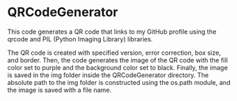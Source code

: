 # QRCodeGenerator
This code generates a QR code that links to my GitHub profile using the qrcode and PIL (Python Imaging Library) libraries.


The QR code is created with specified version, error correction, box size, and border. Then, the code generates the image of the QR code with the fill color set to purple and the background color set to black. Finally, the image is saved in the img folder inside the QRCodeGenerator directory. The absolute path to the img folder is constructed using the os.path module, and the image is saved with a file name.
